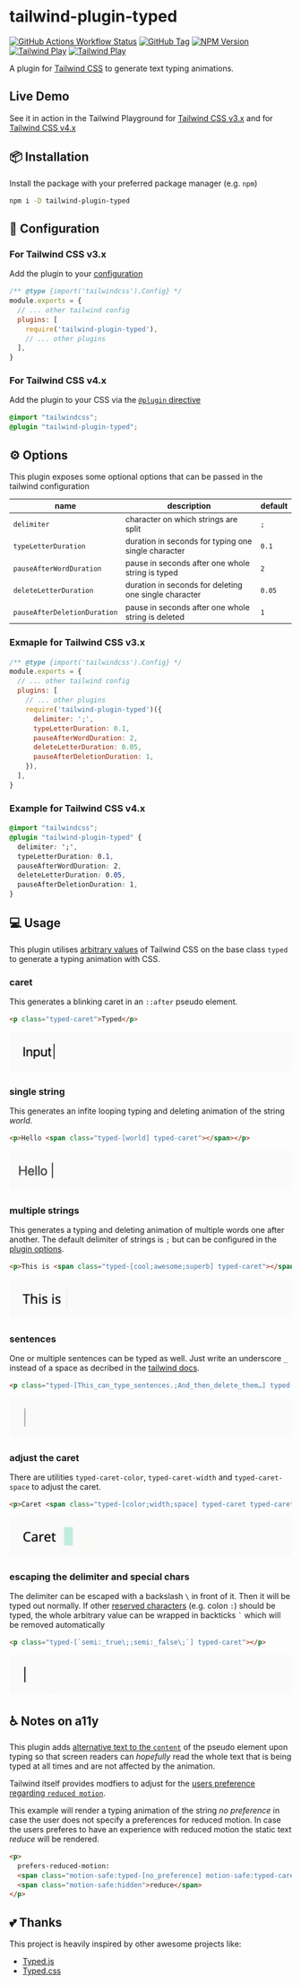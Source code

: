 # tailwind-plugin-typed

[![GitHub Actions Workflow Status](https://img.shields.io/github/actions/workflow/status/moritzbru/tailwind-plugin-typed/npm-publish.yml?style=flat-square&logo=github&label=pipeline)](https://github.com/MoritzBru/tailwind-plugin-typed/actions/workflows/npm-publish.yml)
[![GitHub Tag](https://img.shields.io/github/v/tag/moritzbru/tailwind-plugin-typed?style=flat-square&logo=github)](https://github.com/MoritzBru/tailwind-plugin-typed/releases)
[![NPM Version](https://img.shields.io/npm/v/tailwind-plugin-typed?style=flat-square&logo=npm)](https://www.npmjs.com/package/tailwind-plugin-typed)
[![Tailwind Play](https://img.shields.io/badge/tailwind_play-v3_demo-%2338bdf8?style=flat-square&logo=tailwindcss)](https://play.tailwindcss.com/PiCmGMfkag)
[![Tailwind Play](https://img.shields.io/badge/tailwind_play-v4_demo-%2338bdf8?style=flat-square&logo=tailwindcss)](https://play.tailwindcss.com/8DsYJjZUKJ)

A plugin for [Tailwind CSS](https://github.com/tailwindcss/tailwindcss) to generate text typing animations.

## Live Demo

See it in action in the Tailwind Playground for [Tailwind CSS v3.x](https://play.tailwindcss.com/PiCmGMfkag) and for [Tailwind CSS v4.x](https://play.tailwindcss.com/8DsYJjZUKJ)

## 📦 Installation

Install the package with your preferred package manager (e.g. `npm`)

```sh
npm i -D tailwind-plugin-typed
```

## 🔧 Configuration

### For Tailwind CSS v3.x

Add the plugin to your [configuration](https://v3.tailwindcss.com/docs/configuration)

```js
/** @type {import('tailwindcss').Config} */
module.exports = {
  // ... other tailwind config
  plugins: [
    require('tailwind-plugin-typed'),
    // ... other plugins
  ],
}
```

### For Tailwind CSS v4.x

Add the plugin to your CSS via the [`@plugin` directive](https://tailwindcss.com/docs/functions-and-directives#plugin-directive)

```css
@import "tailwindcss";
@plugin "tailwind-plugin-typed";
```

## ⚙️ Options

This plugin exposes some optional options that can be passed in the tailwind configuration

| name                         | description                                           | default |
|------------------------------|-------------------------------------------------------|---------|
| `delimiter`                  | character on which strings are split                  | `;`     |
| `typeLetterDuration`         | duration in seconds for typing one single character   | `0.1`   |
| `pauseAfterWordDuration`     | pause in seconds after one whole string is typed      | `2`     |
| `deleteLetterDuration`       | duration in seconds for deleting one single character | `0.05`  |
| `pauseAfterDeletionDuration` | pause in seconds after one whole string is deleted    | `1`     |

### Exmaple for Tailwind CSS v3.x

```js
/** @type {import('tailwindcss').Config} */
module.exports = {
  // ... other tailwind config
  plugins: [
    // ... other plugins
    require('tailwind-plugin-typed')({
      delimiter: ';',
      typeLetterDuration: 0.1,
      pauseAfterWordDuration: 2,
      deleteLetterDuration: 0.05,
      pauseAfterDeletionDuration: 1,
    }),
  ],
}
```

### Example for Tailwind CSS v4.x

```css
@import "tailwindcss";
@plugin "tailwind-plugin-typed" {
  delimiter: ';',
  typeLetterDuration: 0.1,
  pauseAfterWordDuration: 2,
  deleteLetterDuration: 0.05,
  pauseAfterDeletionDuration: 1,
}
```


## 💻 Usage

This plugin utilises [arbitrary values](https://tailwindcss.com/docs/adding-custom-styles#using-arbitrary-values) of Tailwind CSS on the base class `typed` to generate a typing animation with CSS.

### caret

This generates a blinking caret in an `::after` pseudo element.

```html
<p class="typed-caret">Typed</p>
```

<picture>
  <source media="(prefers-color-scheme: dark)" srcset="/.github/assets/caret-dark.gif">
  <source media="(prefers-color-scheme: light)" srcset="/.github/assets/caret-light.gif">
  <img alt="caret typed" src="/.github/assets/caret-light.gif">
</picture>

### single string

This generates an infite looping typing and deleting animation of the string _world_.

```html
<p>Hello <span class="typed-[world] typed-caret"></span></p>
```

<picture>
  <source media="(prefers-color-scheme: dark)" srcset="/.github/assets/single-dark.gif">
  <source media="(prefers-color-scheme: light)" srcset="/.github/assets/single-light.gif">
  <img alt="one string typed" src="/.github/assets/single-light.gif">
</picture>

### multiple strings

This generates a typing and deleting animation of multiple words one after another. The default delimiter of strings is `;` but can be configured in the [plugin options](#-options).

```html
<p>This is <span class="typed-[cool;awesome;superb] typed-caret"></span></p>
```

<picture>
  <source media="(prefers-color-scheme: dark)" srcset="/.github/assets/multiple-dark.gif">
  <source media="(prefers-color-scheme: light)" srcset="/.github/assets/multiple-light.gif">
  <img alt="multiple strings typed" src="/.github/assets/multiple-light.gif">
</picture>

### sentences

One or multiple sentences can be typed as well. Just write an underscore `_` instead of a space as decribed in the [tailwind docs](https://tailwindcss.com/docs/adding-custom-styles#handling-whitespace).

```html
<p class="typed-[This_can_type_sentences.;And_then_delete_them…] typed-caret"></p>
```

<picture>
  <source media="(prefers-color-scheme: dark)" srcset="/.github/assets/sentence-dark.gif">
  <source media="(prefers-color-scheme: light)" srcset="/.github/assets/sentence-light.gif">
  <img alt="senteces typed" src="/.github/assets/sentence-light.gif">
</picture>

### adjust the caret

There are utilities `typed-caret-color`, `typed-caret-width` and `typed-caret-space` to adjust the caret.

```html
<p>Caret <span class="typed-[color;width;space] typed-caret typed-caret-color-emerald-400 dark:typed-caret-color-emerald-600 typed-caret-width-4 typed-caret-space-2"></span></p>
```

<picture>
  <source media="(prefers-color-scheme: dark)" srcset="/.github/assets/caret-adjustment-dark.gif">
  <source media="(prefers-color-scheme: light)" srcset="/.github/assets/caret-adjustment-light.gif">
  <img alt="adjusted caret typed" src="/.github/assets/caret-adjustment-light.gif">
</picture>

### escaping the delimiter and special chars

The delimiter can be escaped with a backslash `\` in front of it. Then it will be typed out normally.
If other [reserved characters](https://tailwindcss.com/docs/adding-custom-styles#resolving-ambiguities) (e.g. colon `:`) should be typed, the whole arbitrary value can be wrapped in backticks `` ` `` which will be removed automatically

```html
<p class="typed-[`semi:_true\;;semi:_false\;`] typed-caret"></p>
```

<picture>
  <source media="(prefers-color-scheme: dark)" srcset="/.github/assets/escape-special-dark.gif">
  <source media="(prefers-color-scheme: light)" srcset="/.github/assets/escape-special-light.gif">
  <img alt="escaped special chars typed" src="/.github/assets/escape-special-light.gif">
</picture>

## ♿️ Notes on a11y

This plugin adds [alternative text to the `content`](https://developer.mozilla.org/en-US/docs/Web/CSS/content#alternative_text) of the pseudo element upon typing so that screen readers can _hopefully_ read the whole text that is being typed at all times and are not affected by the animation.

Tailwind itself provides modfiers to adjust for the [users preference regarding `reduced motion`](https://tailwindcss.com/docs/hover-focus-and-other-states#prefers-reduced-motion).

This example will render a typing animation of the string _no preference_ in case the user does not specify a preferences for reduced motion. In case the users preferes to have an experience with reduced motion the static text _reduce_ will be rendered.

```html
<p>
  prefers-reduced-motion:
  <span class="motion-safe:typed-[no_preference] motion-safe:typed-caret"></span>
  <span class="motion-safe:hidden">reduce</span>
</p>
```

## 💕 Thanks

This project is heavily inspired by other awesome projects like:

- [Typed.js](https://github.com/mattboldt/typed.js)
- [Typed.css](https://github.com/brandonmcconnell/typed.css)
